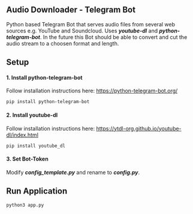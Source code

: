 ## Audio Downloader - Telegram Bot
Python based Telegram Bot that serves audio files from several web sources e.g. YouTube and Soundcloud. 
Uses **_youtube-dl_** and **_python-telegram-bot_**. In the future this Bot should be able to convert and cut the audio 
stream to a choosen format and length.

## Setup
#### **1. Install python-telegram-bot**
Follow installation instructions here: https://python-telegram-bot.org/
```
pip install python-telegram-bot
```

#### **2. Install youtube-dl**
Follow installation instructions here: https://ytdl-org.github.io/youtube-dl/index.html
```
pip install youtube_dl
```

#### **3. Set Bot-Token**
Modify **_config_template.py_** and rename to **_config.py_**.

## Run Application
```
python3 app.py
```
